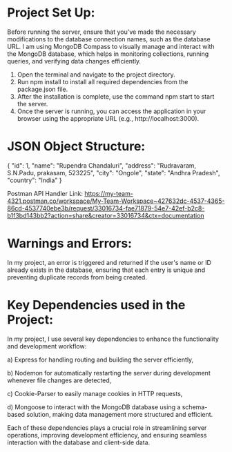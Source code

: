 # Project Set Up:

  Before running the server, ensure that you've made the necessary modifications to the database connection names, such as the database URL. I am using MongoDB Compass to visually manage and interact with the MongoDB database, which helps in monitoring collections, running queries, and verifying data changes efficiently.

1. Open the terminal and navigate to the project directory.
2. Run npm install to install all required dependencies from the package.json file.
3. After the installation is complete, use the command npm start to start the server.
4. Once the server is running, you can access the application in your browser using the appropriate URL (e.g., http://localhost:3000).

# JSON Object Structure:

{
"id": 1,
"name": "Rupendra Chandaluri",
"address": "Rudravaram, S.N.Padu, prakasam, 523225",
"city": "Ongole",
"state": "Andhra Pradesh",
"country": "India"
}

Postman API Handler Link:
https://my-team-4321.postman.co/workspace/My-Team-Workspace~427632dc-4537-4365-86cd-4537740ebe3b/request/33016734-fae71879-54e7-42ef-b2c8-b1f3bd143bb2?action=share&creator=33016734&ctx=documentation


# Warnings and Errors:

In my project, an error is triggered and returned if the user's name or ID already exists in the database, ensuring that each entry is unique and preventing duplicate records from being created.

# Key Dependencies used in the Project:

In my project, I use several key dependencies to enhance the functionality and development workflow:

a) Express for handling routing and building the server efficiently,

b) Nodemon for automatically restarting the server during development whenever file changes are detected,

c) Cookie-Parser to easily manage cookies in HTTP requests,

d) Mongoose to interact with the MongoDB database using a schema-based solution, making data management more structured and efficient.


Each of these dependencies plays a crucial role in streamlining server operations, improving development efficiency, and ensuring seamless interaction with the database and client-side data.
